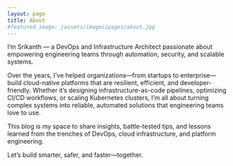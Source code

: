 ```yaml
---
layout: page
title: About
#featured_image: /assets/images/pages/about.jpg
---
```


I’m Srikanth — a DevOps and Infrastructure Architect passionate about empowering engineering teams through automation, security, and scalable systems.

Over the years, I’ve helped organizations—from startups to enterprise—build cloud-native platforms that are resilient, efficient, and developer-friendly. Whether it’s designing infrastructure-as-code pipelines, optimizing CI/CD workflows, or scaling Kubernetes clusters, I’m all about turning complex systems into reliable, automated solutions that engineering teams love to use.

This blog is my space to share insights, battle-tested tips, and lessons learned from the trenches of DevOps, cloud infrastructure, and platform engineering.

Let’s build smarter, safer, and faster—together.